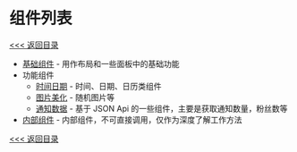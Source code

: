 # 组件列表

[<<< 返回目录](./start.md)

- [基础组件](./Components/basic.md) - 用作布局和一些面板中的基础功能
- 功能组件
  - [时间日期](./Components/date.md) - 时间、日期、日历类组件
  - [图片美化](./Components/image.md) - 随机图片等
  - [通知数据](./Components/json.md) - 基于 JSON Api 的一些组件，主要是获取通知数量，粉丝数等
- [内部组件](./Components/inside.md) - 内部组件，不可直接调用，仅作为深度了解工作方法

[<<< 返回目录](./start.md)